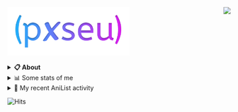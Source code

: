 <a href="https://discord.com/users/338718840873811979"><img align="right" src="https://lanyard-profile-readme.vercel.app/api/338718840873811979?bg=00000000" /></a>

<a href="https://pxseu.com/"><img src="./assets/logo.png" height="110" /></a>
<details>
  <summary><b>📋 About</b></summary>

  I make stuff. \
  Mostly with TypeScript. \
  You can probably find more on my website.

  [🌐 website](https://www.pxseu.com 'MY WEBSITEEEEEEEEEEEEEEEEE') \
  [📧 email](mailto:me@pxseu.com 'MY EMAILLLLLLLLLL')
</details>

<details>
  <summary>📊 Some stats of me</summary>
  
![My github stats!](https://github-readme-stats.vercel.app/api?username=pxseu&show_icons=true&custom_title=My%20Github%20Stats:&line_height=33&include_all_commits=true&bg_color=00000000&title_color=00CCAA&text_color=dddddd&hide_border=true&hide_title=true#gh-dark-mode-only) \
![My top langauges](https://github-readme-stats.vercel.app/api/top-langs?username=pxseu&show_icons=true&layout=compact&card_width=645&bg_color=00000000&title_color=00CCAA&text_color=dddddd&hide_border=true&hide_title=true#gh-dark-mode-only)
</details>

<details>
  <summary>🌸 My recent AniList activity</summary>
  
<!-- ANILIST_ACTIVITY:start -->

-   📖 Read chapter 1 - 12 of [Jumyou wo Kaitotte Moratta. Ichinen ni Tsuki, Ichimanen de.](https://anilist.co/manga/97553) (04:16, 26 December 2021)
-   📺 Watched episode 5 - 9 of [Charlotte](https://anilist.co/anime/20997) (21:16, 22 December 2021)
-   📖 Read chapter 89 - 235 of [Tokyo Revengers](https://anilist.co/manga/102988) (19:15, 22 December 2021)
-   📖 Read chapter 88 of [Tokyo Revengers](https://anilist.co/manga/102988) (17:00, 19 December 2021)
-   📺 Watched episode 4 of [Charlotte](https://anilist.co/anime/20997) (14:40, 19 December 2021)

<!-- ANILIST_ACTIVITY:end -->
</details>



![Hits](https://hits.link/hits?url=https://github.com/pxseu&label=views&bgRight=ff69b4)


